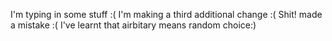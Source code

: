 I'm typing in some stuff :(
I'm making a third additional change :(
Shit! made a mistake :(
I've learnt that airbitary means random choice:)

